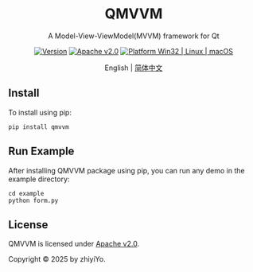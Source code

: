 
<h1 align="center">
  QMVVM
</h1>
<p align="center">
  A Model-View-ViewModel(MVVM) framework for Qt
</p>

<div align="center">

[![Version](https://img.shields.io/pypi/v/QMVVM?color=%2334D058&label=Version)](https://pypi.org/project/QMVVM)
[![Apache v2.0](https://img.shields.io/badge/License-Apache%20v2.0-blue?color=#4ec820)](LICENSE)
[![Platform Win32 | Linux | macOS](https://img.shields.io/badge/Platform-Win32%20|%20Linux%20|%20macOS-blue?color=#4ec820)]()

</div>

<p align="center">
English | <a href="docs/README_zh.md">简体中文</a>
</p>


## Install
To install using pip:
```shell
pip install qmvvm
```

## Run Example
After installing QMVVM package using pip, you can run any demo in the example directory:
```shell
cd example
python form.py
```

## License
QMVVM is licensed under [Apache v2.0](./LICENSE).

Copyright © 2025 by zhiyiYo.